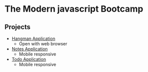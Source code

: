 # The Modern javascript Bootcamp

## Projects

- [Hangman Application](https://sahariprasad-2907.github.io/javascript_plain/final-app-css/todo-app/todos.html)
  - Open with web browser
- [Notes Application](https://sahariprasad-2907.github.io/javascript_plain/final-app-css/notes-app/notes.html)
  - Mobile responsive
- [Todo Application](https://sahariprasad-2907.github.io/javascript_plain/final-app-css/todo-app/todos.html)
  - Mobile responsive
